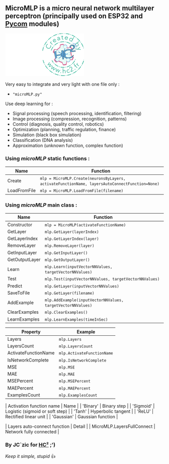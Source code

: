 ## MicroMLP is a micro neural network multilayer perceptron (principally used on ESP32 and [Pycom](http://www.pycom.io) modules)

![HC²](hc2.png "HC²")

Very easy to integrate and very light with one file only :
- `"microMLP.py"`

Use deep learning for :
- Signal processing (speech processing, identification, filtering)
- Image processing (compression, recognition, patterns)
- Control (diagnosis, quality control, robotics)
- Optimization (planning, traffic regulation, finance)
- Simulation (black box simulation)
- Classification (DNA analysis)
- Approximation (unknown function, complex function)

### Using *microMLP* static functions :

| Name  | Function |
| - | - |
| Create | `mlp = MicroMLP.Create(neuronsByLayers, activateFunctionName, layersAutoConnectFunction=None)` |
| LoadFromFile | `mlp = MicroMLP.LoadFromFile(filename)` |

### Using *microMLP* main class :

| Name  | Function |
| - | - |
| Constructor | `mlp = MicroMLP(activateFunctionName)` |
| GetLayer | `mlp.GetLayer(layerIndex)` |
| GetLayerIndex | `mlp.GetLayerIndex(layer)` |
| RemoveLayer | `mlp.RemoveLayer(layer)` |
| GetInputLayer | `mlp.GetInputLayer()` |
| GetOutputLayer | `mlp.GetOutputLayer()` |
| Learn | `mlp.Learn(inputVectorNNValues, targetVectorNNValues)` |
| Test | `mlp.Test(inputVectorNNValues, targetVectorNNValues)` |
| Predict | `mlp.GetLayer(inputVectorNNValues)` |
| SaveToFile | `mlp.GetLayer(filename)` |
| AddExample | `mlp.AddExample(inputVectorNNValues, targetVectorNNValues)` |
| ClearExamples | `mlp.ClearExamples()` |
| LearnExamples | `mlp.LearnExamples(timeInSec)` |

| Property  | Example |
| - | - |
| Layers | `mlp.Layers` |
| LayersCount | `mlp.LayersCount` |
| ActivateFunctionName | `mlp.ActivateFunctionName` |
| IsNetworkComplete | `mlp.IsNetworkComplete` |
| MSE | `mlp.MSE` |
| MAE | `mlp.MAE` |
| MSEPercent | `mlp.MSEPercent` |
| MAEPercent | `mlp.MAEPercent` |
| ExamplesCount | `mlp.ExamplesCount` |

| Activation function name | Name |
| 'Binary' | Binary step |
| 'Sigmoid' | Logistic (sigmoid or soft step) |
| 'Tanh' | Hyperbolic tangent |
| 'ReLU' | Rectified linear unit |
| 'Gaussian' | Gaussian function |

| Layers auto-connect function | Detail |
| MicroMLP.LayersFullConnect | Network fully connected |


### By JC`zic for [HC²](https://www.hc2.fr) ;')

*Keep it simple, stupid* :+1:
